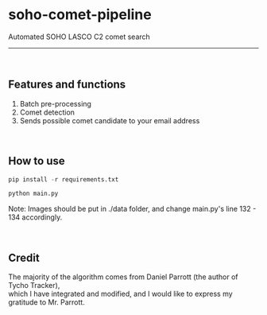 # soho-comet-pipeline
Automated SOHO LASCO C2 comet search

***
<br/>

## Features and functions
1. Batch pre-processing
2. Comet detection
3. Sends possible comet candidate to your email address
<br/>

## How to use

```python
pip install -r requirements.txt

python main.py
```

Note:
Images should be put in ./data folder, and change main.py's line 132 - 134 accordingly.

<br/>

## Credit
The majority of the algorithm comes from Daniel Parrott (the author of Tycho Tracker),  <br />
which I have integrated and modified, and I would like to express my gratitude to Mr. Parrott.




